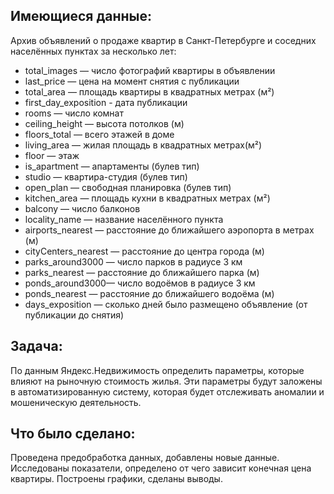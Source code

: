 ## Имеющиеся данные:
Архив объявлений о продаже квартир в Санкт-Петербурге и соседних населённых пунктах за несколько лет:
- total_images — число фотографий квартиры в объявлении
- last_price — цена на момент снятия с публикации
- total_area — площадь квартиры в квадратных метрах (м²)
- first_day_exposition - дата публикации
- rooms — число комнат
- ceiling_height — высота потолков (м)
- floors_total — всего этажей в доме
- living_area — жилая площадь в квадратных метрах(м²)
- floor — этаж
- is_apartment — апартаменты (булев тип)
- studio — квартира-студия (булев тип)
- open_plan — свободная планировка (булев тип)
- kitchen_area — площадь кухни в квадратных метрах (м²)
- balcony — число балконов
- locality_name — название населённого пункта
- airports_nearest — расстояние до ближайшего аэропорта в метрах (м)
- cityCenters_nearest — расстояние до центра города (м)
- parks_around3000 — число парков в радиусе 3 км
- parks_nearest — расстояние до ближайшего парка (м)
- ponds_around3000— число водоёмов в радиусе 3 км
- ponds_nearest — расстояние до ближайшего водоёма (м)
- days_exposition — сколько дней было размещено объявление (от публикации до снятия)

## Задача:
По данным Яндекс.Недвижимость определить параметры, которые влияют на рыночную стоимость жилья. Эти параметры будут заложены в автоматизированную систему, которая будет отслеживать аномалии и мошеническую деятельность.

## Что было сделано:
Проведена предобработка данных, добавлены новые данные. Исследованы показатели, определено от чего зависит конечная цена квартиры. Построены графики, сделаны выводы.
